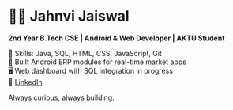 # 👩‍💻 Jahnvi Jaiswal

**2nd Year B.Tech CSE | Android & Web Developer | AKTU Student**

🚀 Skills: Java, SQL, HTML, CSS, JavaScript, Git  
📱 Built Android ERP modules for real-time market apps  
🖥️ Web dashboard with SQL integration in progress  
🔗 [LinkedIn](https://www.linkedin.com/in/jahnvi-jaiswal-b164b82b1/)

Always curious, always building.


